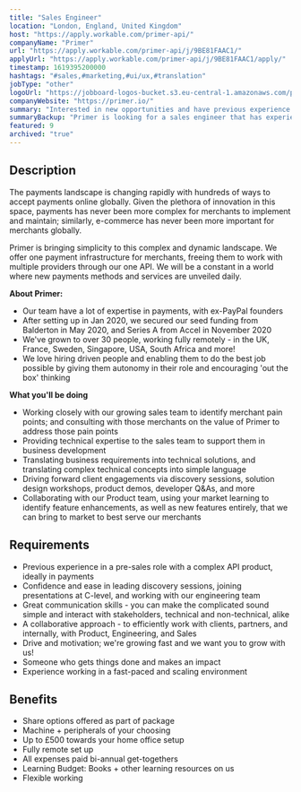 ```yaml
---
title: "Sales Engineer"
location: "London, England, United Kingdom"
host: "https://apply.workable.com/primer-api/"
companyName: "Primer"
url: "https://apply.workable.com/primer-api/j/9BE81FAAC1/"
applyUrl: "https://apply.workable.com/primer-api/j/9BE81FAAC1/apply/"
timestamp: 1619395200000
hashtags: "#sales,#marketing,#ui/ux,#translation"
jobType: "other"
logoUrl: "https://jobboard-logos-bucket.s3.eu-central-1.amazonaws.com/primer"
companyWebsite: "https://primer.io/"
summary: "Interested in new opportunities and have previous experience in a pre-sales role with a complex API product, ideally in payments? Primer has a job opening for a Sales Engineer."
summaryBackup: "Primer is looking for a sales engineer that has experience in: #sales, #marketing, #translation."
featured: 9
archived: "true"
---
```


## Description

The payments landscape is changing rapidly with hundreds of ways to accept payments online globally. Given the plethora of innovation in this space, payments has never been more complex for merchants to implement and maintain; similarly, e-commerce has never been more important for merchants globally.

Primer is bringing simplicity to this complex and dynamic landscape. We offer one payment infrastructure for merchants, freeing them to work with multiple providers through our one API. We will be a constant in a world where new payments methods and services are unveiled daily.

**About Primer:**

*   Our team have a lot of expertise in payments, with ex-PayPal founders
*   After setting up in Jan 2020, we secured our seed funding from Balderton in May 2020, and Series A from Accel in November 2020
*   We've grown to over 30 people, working fully remotely - in the UK, France, Sweden, Singapore, USA, South Africa and more!
*   We love hiring driven people and enabling them to do the best job possible by giving them autonomy in their role and encouraging 'out the box' thinking

**What you'll be doing**

*   Working closely with our growing sales team to identify merchant pain points; and consulting with those merchants on the value of Primer to address those pain points
*   Providing technical expertise to the sales team to support them in business development
*   Translating business requirements into technical solutions, and translating complex technical concepts into simple language
*   Driving forward client engagements via discovery sessions, solution design workshops, product demos, developer Q&As, and more
*   Collaborating with our Product team, using your market learning to identify feature enhancements, as well as new features entirely, that we can bring to market to best serve our merchants

## Requirements

*   Previous experience in a pre-sales role with a complex API product, ideally in payments
*   Confidence and ease in leading discovery sessions, joining presentations at C-level, and working with our engineering team
*   Great communication skills - you can make the complicated sound simple and interact with stakeholders, technical and non-technical, alike
*   A collaborative approach - to efficiently work with clients, partners, and internally, with Product, Engineering, and Sales
*   Drive and motivation; we're growing fast and we want you to grow with us!
*   Someone who gets things done and makes an impact
*   Experience working in a fast-paced and scaling environment

## Benefits

*   Share options offered as part of package
*   Machine + peripherals of your choosing
*   Up to £500 towards your home office setup
*   Fully remote set up
*   All expenses paid bi-annual get-togethers
*   Learning Budget: Books + other learning resources on us
*   Flexible working
